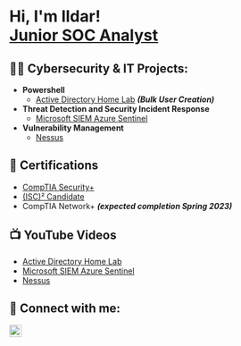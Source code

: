 <h1>Hi, I'm Ildar! <br/><a href="https://www.linkedin.com/in/ildar-agishev/">Junior SOC Analyst</a>

<h2>👨‍💻 Cybersecurity & IT Projects:</h2>

- <b>Powershell</b>
  - [Active Directory Home Lab](https://github.com/Ildar-Agishev/AD-with-Powershell) <b><i>(Bulk User Creation)</b></i>
- <b>Threat Detection and Security Incident Response</b>
  - [Microsoft SIEM Azure Sentinel](https://github.com/Ildar-Agishev/Azure-Sentinel-SIEM-Lab) 
- <b>Vulnerability Management</b>
  - [Nessus](https://github.com/Ildar-Agishev/VM-with-Nessus)
  

<h2>📃 Certifications</h2>

- [CompTIA Security+](https://www.credly.com/badges/806d37f7-ce41-4b4d-a021-7168b3f27d32/public_url)
- [(ISC)² Candidate](https://www.credly.com/badges/b52604cd-5839-4122-861e-11bfcab524dc/public_url)
- CompTIA Network+ <b><i>(expected completion Spring 2023)</b></i>

<h2>📺 YouTube Videos</h2>

- [Active Directory Home Lab](https://youtu.be/cNe-jA5rySo)
- [Microsoft SIEM Azure Sentinel](https://youtu.be/IoEtW0O1o74)
- [Nessus](https://youtu.be/JhDxiwLyQrE)


<h2> 🤳 Connect with me:</h2>

[<img align="left" alt="IldarAgishev | LinkedIn" width="22px" src="https://cdn.jsdelivr.net/npm/simple-icons@v3/icons/linkedin.svg" />][linkedin]



[linkedin]: https://www.linkedin.com/in/ildar-agishev/

<!--
**joshmadakor1/joshmadakor1** is a ✨ _special_ ✨ repository because its `README.md` (this file) appears on your GitHub profile.

Here are some ideas to get you started:

- 🔭 I’m currently working on ...
- 🌱 I’m currently learning ...
- 👯 I’m looking to collaborate on ...
- 🤔 I’m looking for help with ...
- 💬 Ask me about ...
- 📫 How to reach me: ...
- 😄 Pronouns: ...
- ⚡ Fun fact: ...
-->

